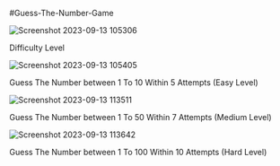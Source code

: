 #Guess-The-Number-Game


![Screenshot 2023-09-13 105306](https://github.com/ashik2112/GuessTheNumberGame/assets/135534589/638de9eb-0407-4150-8f1f-0bca6cbb7ebe)

Difficulty Level


![Screenshot 2023-09-13 105405](https://github.com/ashik2112/GuessTheNumberGame/assets/135534589/90216b77-8429-4517-a8ba-e29673c1d106)

Guess The Number between 1 To 10 Within 5 Attempts (Easy Level)


![Screenshot 2023-09-13 113511](https://github.com/ashik2112/GuessTheNumberGame/assets/135534589/6285d31f-2fd0-4e2e-90a9-b67bd14b9c45)

Guess The Number between 1 To 50 Within 7 Attempts (Medium Level)


![Screenshot 2023-09-13 113642](https://github.com/ashik2112/GuessTheNumberGame/assets/135534589/bf2a5b38-392a-4162-a457-b95fad13d1ce)

Guess The Number between 1 To 100 Within 10 Attempts (Hard Level)
